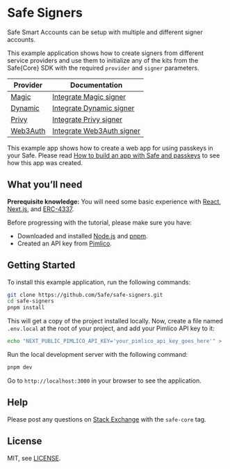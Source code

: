 # Safe Signers

Safe Smart Accounts can be setup with multiple and different signer accounts.

This example application shows how to create signers from different service providers and use them to initialize any of the kits from the Safe{Core} SDK with the required `provider` and `signer` parameters.

| Provider | Documentation |
| -------- | ------- |
| [Magic](https://magic.link)     | [Integrate Magic signer](https://docs.safe.global/sdk/signers/magic) |
| [Dynamic](https://dynamic.xyz)   | [Integrate Dynamic signer](https://docs.safe.global/sdk/signers/dynamic) |
| [Privy](https://privy.io)       | [Integrate Privy signer](https://docs.safe.global/sdk/signers/privy) |
| [Web3Auth](https://web3auth.io) | [Integrate Web3Auth signer](https://docs.safe.global/sdk/signers/web3auth) |






This example app shows how to create a web app for using passkeys in your Safe. Please read [How to build an app with Safe and passkeys](https://docs.safe.global/home/passkeys-tutorials/safe-passkeys-tutorial) to see how this app was created.

## What you’ll need

**Prerequisite knowledge:** You will need some basic experience with [React](https://react.dev/learn), [Next.js](https://nextjs.org/docs), and [ERC-4337](https://docs.safe.global/home/4337-overview).

Before progressing with the tutorial, please make sure you have:

- Downloaded and installed [Node.js](https://nodejs.org/en/download/package-manager) and [pnpm](https://pnpm.io/installation).
- Created an API key from [Pimlico](https://www.pimlico.io/).




## Getting Started

To install this example application, run the following commands:

```bash
git clone https://github.com/5afe/safe-signers.git
cd safe-signers
pnpm install
```

This will get a copy of the project installed locally. Now, create a file named `.env.local` at the root of your project, and add your Pimlico API key to it:

```bash
echo "NEXT_PUBLIC_PIMLICO_API_KEY='your_pimlico_api_key_goes_here'" > .env.local
```

Run the local development server with the following command:

```bash
pnpm dev
```

Go to `http://localhost:3000` in your browser to see the application.

## Help

Please post any questions on [Stack Exchange](https://ethereum.stackexchange.com/questions/tagged/safe-core) with the `safe-core` tag.

## License

MIT, see [LICENSE](LICENSE).
